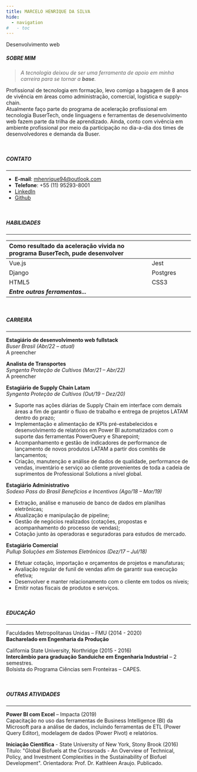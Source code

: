 ```yaml
---
title: MARCELO HENRIQUE DA SILVA
hide:
  - navigation
#   - toc
---
```

Desenvolvimento web
##### SOBRE MIM


> _A tecnologia deixou de ser uma ferramenta de apoio em minha carreira para se tornar a **base**._

<p>Profissional de tecnologia em formação, levo comigo a bagagem de 8 anos de vivência em áreas como administração, comercial, logística e supply-chain.<br>
Atualmente faço parte do programa de aceleração profissional em tecnologia BuserTech, onde linguagens e ferramentas de desenvolvimento web fazem parte da trilha de aprendizado. Ainda, conto com vivência em ambiente profissional por meio da participação no dia-a-dia dos times de desenvolvedores e demanda da Buser.</p><br>

##### CONTATO
---
- **E-mail**:
<mhenrique94@outlook.com><br>
- **Telefone**:
+55 (11) 95293-8001<br>
- [LinkedIn](https://linkedin.com/in/marcelohsilva)<br>
- [Github](https://github.com/mhenrique94)

<br>

##### HABILIDADES
---
| Como resultado da aceleração vivida no programa BuserTech, pude desenvolver |  |  |  |
|:---|:---|:---|:---|
| Vue.js | Jest |  |  |
| Django | Postgres |  |  |
| HTML5 | CSS3 |  |  |
|_**Entre outras ferramentas...**_||||

<br>

##### CARREIRA
---
**Estagiário de desenvolvimento web fullstack**<br>
_Buser Brasil (Abr/22 – atual)_<br>
A preencher<br>

**Analista de Transportes**<br>
_Syngenta Proteção de Cultivos (Mar/21 – Abr/22)_<br>
A preencher<br>

**Estagiário de Supply Chain Latam**<br>
_Syngenta Proteção de Cultivos (Out/19 – Dez/20)_<br>
- Suporte nas ações diárias de Supply Chain em interface com demais áreas a fim de garantir o fluxo de trabalho e entrega de projetos LATAM dentro do prazo;
- Implementação e alimentação de KPIs pré-estabelecidos e desenvolvimento de relatórios em Power BI automatizados com o suporte das ferramentas PowerQuery e Sharepoint;
- Acompanhamento e gestão de indicadores de performance de lançamento de novos produtos LATAM a partir dos comitês de lançamentos;
- Criação, manutenção e análise de dados de qualidade, performance de vendas, inventário e serviço ao cliente provenientes de toda a cadeia de suprimentos de Professional Solutions a nível global.

**Estagiário Administrativo**<br>
_Sodexo Pass do Brasil Benefícios e Incentivos (Ago/18 – Mar/19)_<br>
- Extração, análise e manuseio de banco de dados em planilhas eletrônicas;
- Atualização e manipulação de pipeline;
- Gestão de negócios realizados (cotações, propostas e acompanhamento do processo de vendas);
- Cotação junto às operadoras e seguradoras para estudos de mercado.

**Estagiário Comercial**<br>
_Pullup Soluções em Sistemas Eletrônicos (Dez/17 – Jul/18)_<br>
- Efetuar cotação, importação e orçamentos de projetos e manufaturas;
- Avaliação regular de funil de vendas afim de garantir sua execução efetiva;
- Desenvolver e manter relacionamento com o cliente em todos os níveis;
- Emitir notas fiscais de produtos e serviços.


<br>

##### EDUCAÇÃO
---
Faculdades Metropolitanas Unidas – FMU (2014 - 2020)<br>
**Bacharelado em Engenharia da Produção**<br>

California State University, Northridge (2015 - 2016)<br>
**Intercâmbio para graduação Sanduiche em Engenharia Industrial** – 2 semestres.<br>
Bolsista do Programa Ciências sem Fronteiras – CAPES.

<br>

##### OUTRAS ATIVIDADES
---
**Power BI com Excel** – Impacta (2019)<br>
Capacitação no uso das ferramentas de Business Intelligence (BI) da Microsoft para a análise de dados, incluindo ferramentas de ETL (Power Query Editor), modelagem de dados (Power Pivot) e relatórios.

**Iniciação Científica** - State University of New York, Stony Brook (2016)<br>
Título: "Global Biofuels at the Crossroads - An Overview of Technical, Policy, and Investment Complexities in the Sustainability of Biofuel Development". Orientadora: Prof. Dr. Kathleen Araujo. Publicado.
